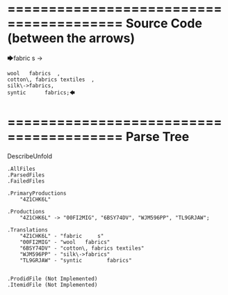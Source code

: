 ========================================
Source Code (between the arrows)
========================================

🡆fabric     s 	->

	wool   fabrics	,
	cotton\, fabrics textiles  ,
    silk\->fabrics,
    syntic 		fabrics;🡄

========================================
Parse Tree
========================================
DescribeUnfold

    .AllFiles
    .ParsedFiles
    .FailedFiles

    .PrimaryProductions
        "4Z1CHK6L" 

    .Productions
        "4Z1CHK6L" -> "00FI2MIG", "6BSY74DV", "WJM596PP", "TL9GRJAW";

    .Translations
        "4Z1CHK6L" - "fabric     s"
        "00FI2MIG" - "wool   fabrics"
        "6BSY74DV" - "cotton\, fabrics textiles"
        "WJM596PP" - "silk\->fabrics"
        "TL9GRJAW" - "syntic 		fabrics"


    .ProdidFile (Not Implemented)
    .ItemidFile (Not Implemented)
